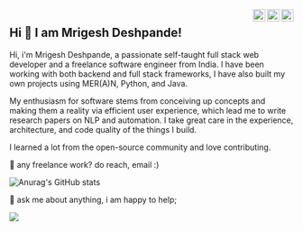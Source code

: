<a href="https://hackerrank.com/mrigeshdeshpande" target="_blank" rel="nofollow">
  <img align="right" alt="Mrigesh's hackerRank" width="22px" src="https://cdn.jsdelivr.net/npm/simple-icons@v3/icons/hackerrank.svg" />
</a>
<a href="https://www.linkedin.com/in/mrigeshdeshpande" target="_blank" rel="nofollow">
  <img align="right" alt="Mrigesh's Linkdein" width="22px" src="https://cdn.jsdelivr.net/npm/simple-icons@v3/icons/linkedin.svg" />
</a>
<a href="https://leetcode.com/mrigeshdeshpande246/" target="_blank" rel="nofollow">
  <img align="right" alt="Mrigesh's Leetcode" width="22px" src="https://cdn.jsdelivr.net/npm/simple-icons@v3/icons/leetcode.svg" />
</a>
 
 ## Hi 👋 I am Mrigesh Deshpande! 
 
 Hi, i'm Mrigesh Deshpande, a passionate self-taught full stack web developer and a freelance software engineer from India.
 I have been working with both backend and full stack frameworks, I have also built my own projects using MER(A)N, Python, and Java.
 
 My enthusiasm for software stems from conceiving up concepts and making them a reality via efficient user experience, 
 which lead me to write research papers on NLP and automation.
 I take great care in the experience, architecture, and code quality of the things I build.

I learned a lot from the open-source community and love contributing.



💼 any freelance work? do reach, email :)



<!-- -  👋 Hi, I’m @MrigeshDeshpande
- 👀 I’m interested in ...
- 🌱 I’m currently learning ...
- 💞️ I’m looking to collaborate on ...
- 📫 How to reach me deshpandemrigesh@gmail.com -->

<!---
MrigeshDeshpande/MrigeshDeshpande is a ✨ special ✨ repository because its `README.md` (this file) appears on your GitHub profile.
You can click the Preview link to take a look at your changes.
--->



![Anurag's GitHub stats](https://github-readme-stats.vercel.app/api?username=MrigeshDeshpande&show_icons=true&theme=radical&bg_color=4A569D&title_color=232526)

💬 ask me about anything, i am happy to help;

![](https://komarev.com/ghpvc/?username=MrigeshDeshpande&color=blue)

